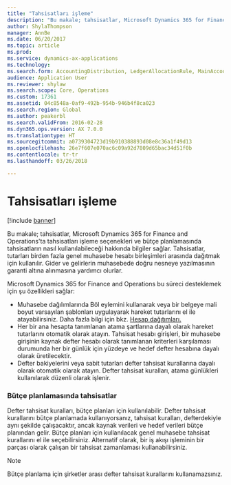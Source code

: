 ```yaml
---
title: "Tahsisatları işleme"
description: "Bu makale; tahsisatlar, Microsoft Dynamics 365 for Finance and Operations'ta tahsisatları işleme seçenekleri ve bütçe planlamasında tahsisatların nasıl kullanılabileceği hakkında bilgiler sağlar. Tahsisatlar, tutarları birden fazla genel muhasebe hesabı birleşimleri arasında dağıtmak için kullanılır. Gider ve gelirlerin muhasebede doğru nesneye yazılmasının garanti altına alınmasına yardımcı olurlar."
author: ShylaThompson
manager: AnnBe
ms.date: 06/20/2017
ms.topic: article
ms.prod: 
ms.service: dynamics-ax-applications
ms.technology: 
ms.search.form: AccountingDistribution, LedgerAllocationRule, MainAccount
audience: Application User
ms.reviewer: shylaw
ms.search.scope: Core, Operations
ms.custom: 17361
ms.assetid: 04c8548a-0af9-492b-954b-946b4f8ca023
ms.search.region: Global
ms.author: peakerbl
ms.search.validFrom: 2016-02-28
ms.dyn365.ops.version: AX 7.0.0
ms.translationtype: HT
ms.sourcegitcommit: a0739304723d19b910388893d08e8c36a1f49d13
ms.openlocfilehash: 26e7f607e070ac6c09a92d7809d65bac34d51f0b
ms.contentlocale: tr-tr
ms.lasthandoff: 03/26/2018

---
```


# <a name="process-allocations"></a>Tahsisatları işleme

[!include [banner](../includes/banner.md)]

Bu makale; tahsisatlar, Microsoft Dynamics 365 for Finance and Operations'ta tahsisatları işleme seçenekleri ve bütçe planlamasında tahsisatların nasıl kullanılabileceği hakkında bilgiler sağlar. Tahsisatlar, tutarları birden fazla genel muhasebe hesabı birleşimleri arasında dağıtmak için kullanılır. Gider ve gelirlerin muhasebede doğru nesneye yazılmasının garanti altına alınmasına yardımcı olurlar.

Microsoft Dynamics 365 for Finance and Operations bu süreci desteklemek için şu özellikleri sağlar:

-   Muhasebe dağılımlarında Böl eylemini kullanarak veya bir belgeye mali boyut varsayılan şablonları uygulayarak hareket tutarlarını el ile atayabilirsiniz. Daha fazla bilgi için bkz.  [Hesap dağıtımları.](../accounts-payable/accounting-distributions.md)
-   Her bir ana hesapta tanımlanan atama şartlarına dayalı olarak hareket tutarlarını otomatik olarak atayın. Tahsisat hesabı girişleri, bir muhasebe girişinin kaynak defter hesabı olarak tanımlanan kriterleri karşılaması durumunda her bir günlük için yüzdeye ve hedef defter hesabına dayalı olarak üretilecektir.
-   Defter bakiyelerini veya sabit tutarları defter tahsisat kurallarına dayalı olarak otomatik olarak atayın. Defter tahsisat kuralları, atama günlükleri kullanılarak düzenli olarak işlenir. 

###  <a name="allocations-in-budget-planning"></a>Bütçe planlamasında tahsisatlar

Defter tahsisat kuralları, bütçe planları için kullanılabilir. Defter tahsisat kurallarını bütçe planlamada kullanıyorsanız, tahsisat kuralları, defterdekiyle aynı şekilde çalışacaktır, ancak kaynak verileri ve hedef verileri bütçe planından gelir. Bütçe planları için kullanılacak genel muhasebe tahsisat kurallarını el ile seçebilirsiniz. Alternatif olarak, bir iş akışı işleminin bir parçası olarak çalışan bir tahsisat zamanlaması kullanabilirsiniz.

> [!NOTE]
> Bütçe planlama için şirketler arası defter tahsisat kurallarını kullanamazsınız.






